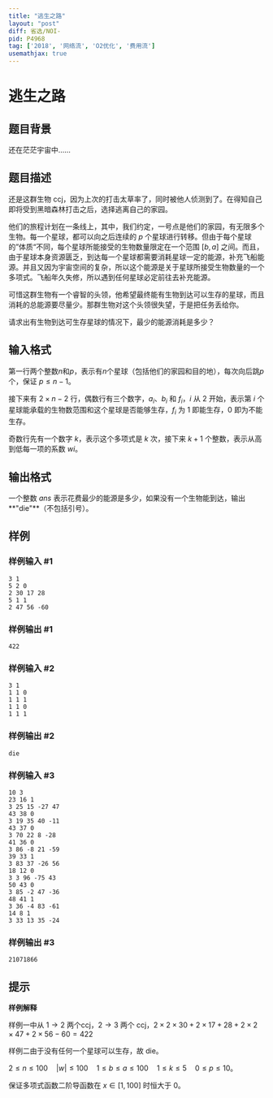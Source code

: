 ```yaml
---
title: "逃生之路"
layout: "post"
diff: 省选/NOI-
pid: P4968
tag: ['2018', '网络流', 'O2优化', '费用流']
usemathjax: true
---
```


# 逃生之路
## 题目背景

还在茫茫宇宙中……
## 题目描述

还是这群生物 ccj，因为上次的打击太草率了，同时被他人侦测到了。在得知自己即将受到黑暗森林打击之后，选择逃离自己的家园。

他们的旅程计划在一条线上，其中，我们约定，一号点是他们的家园，有无限多个生物。每一个星球，都可以向之后连续的 $p$ 个星球进行转移。但由于每个星球的”体质“不同，每个星球所能接受的生物数量限定在一个范围 $[b,a]$ 之间。而且，由于星球本身资源匮乏，到达每一个星球都需要消耗星球一定的能源，补充飞船能源。并且又因为宇宙空间的复杂，所以这个能源是关于星球所接受生物数量的一个多项式。飞船年久失修，所以遇到任何星球必定前往去补充能源。

可惜这群生物有一个睿智的头领，他希望最终能有生物到达可以生存的星球，而且消耗的总能源要尽量少。那群生物对这个头领很失望，于是把任务丢给你。

请求出有生物到达可生存星球的情况下，最少的能源消耗是多少？

## 输入格式

第一行两个整数$n$和$p$，表示有$n$个星球（包括他们的家园和目的地），每次向后跳$p$个，保证 $p\le n-1$。

接下来有 $2\times n-2$ 行，偶数行有三个数字，$a_i$、$b_i$ 和 $f_i$，$i$ 从 $2$ 开始，表示第 $i$ 个星球能承载的生物数范围和这个星球是否能够生存，$f_i$ 为 $1$ 即能生存，$0$ 即为不能生存。

奇数行先有一个数字 $k$，表示这个多项式是  $k$ 次，接下来 $k+1$ 个整数，表示从高到低每一项的系数 $wi$。
## 输出格式

一个整数 $ans$ 表示花费最少的能源是多少，如果没有一个生物能到达，输出**"die"**（不包括引号）。
## 样例

### 样例输入 #1
```
3 1
5 2 0
2 30 17 28
5 1 1
2 47 56 -60
```
### 样例输出 #1
```
422

```
### 样例输入 #2
```
3 1
1 1 0
1 1 1
1 1 0
1 1 1
```
### 样例输出 #2
```
die
```
### 样例输入 #3
```
10 3
23 16 1
3 25 15 -27 47
43 38 0
3 19 35 40 -11
43 37 0
3 70 22 8 -28
41 36 0
3 86 -8 21 -59
39 33 1
3 83 37 -26 56
18 12 0
3 3 96 -75 43
50 43 0
3 85 -2 47 -36
48 41 1
3 36 -4 83 -61
14 8 1
3 33 13 35 -24

```
### 样例输出 #3
```
21071866

```
## 提示

**样例解释**

样例一中从 $1\to 2$ 两个ccj，$2\to 3$ 两个 ccj，$2\times 2\times 30+2\times 17+28+2\times 2\times 47+2\times 56-60=422$

样例二由于没有任何一个星球可以生存，故 die。

$2\le n\le 100\quad |w|\le 100\quad 1\le b\le a\le 100\quad 1\le k\le 5\quad 0\le p\le 10$。

保证多项式函数二阶导函数在 $x∈[1,100]$ 时恒大于 $0$。

